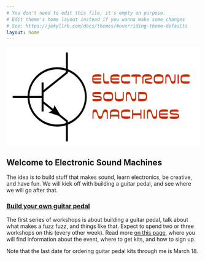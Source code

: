 ```yaml
---
# You don't need to edit this file, it's empty on purpose.
# Edit theme's home layout instead if you wanna make some changes
# See: https://jekyllrb.com/docs/themes/#overriding-theme-defaults
layout: home
---
```



<img src="electro.png" alt="alt text" width="whatever" height="whatever">


## Welcome to Electronic Sound Machines

The idea is to build stuff that makes sound, learn electronics, be creative, and have fun. We will kick off with building a guitar pedal, and see where we will go after that.

### [Build your own guitar pedal](guitarpedal)

The first series of workshops is about building a guitar pedal, talk about what makes a fuzz fuzz, and things like that. Expect to spend two or three workshops on this (every other week). 
Read more [on this page](guitarpedal), where you will find information about the event, where to get kits, and how to sign up. 

Note that the last date for ordering guitar pedal kits through me is March 18.

